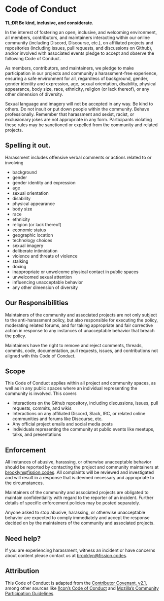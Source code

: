 # Code of Conduct

**TL;DR Be kind, inclusive, and considerate.**

In the interest of fostering an open, inclusive, and welcoming environment, all
members, contributors, and maintainers interacting within our online community
(including Discord, Discourse, etc.), on affiliated projects and repositories
(including issues, pull requests, and discussions on Github), and/or involved
with associated events pledge to accept and observe the following Code of
Conduct.

As members, contributors, and maintainers, we pledge to make participation in
our projects and community a harassment-free experience, ensuring a safe
environment for all, regardless of background, gender, gender identity and
expression, age, sexual orientation, disability, physical appearance, body size,
race, ethnicity, religion (or lack thereof), or any other dimension of
diversity.

Sexual language and imagery will not be accepted in any way. Be kind to others.
Do not insult or put down people within the community. Behave professionally.
Remember that harassment and sexist, racist, or exclusionary jokes are not
appropriate in any form. Participants violating these rules may be sanctioned or
expelled from the community and related projects.

## Spelling it out.

Harassment includes offensive verbal comments or actions related to or involving

- background
- gender
- gender identity and expression
- age
- sexual orientation
- disability
- physical appearance
- body size
- race
- ethnicity
- religion (or lack thereof)
- economic status
- geographic location
- technology choices
- sexual imagery
- deliberate intimidation
- violence and threats of violence
- stalking
- doxing
- inappropriate or unwelcome physical contact in public spaces
- unwelcomed sexual attention
- influencing unacceptable behavior
- any other dimension of diversity

## Our Responsibilities

Maintainers of the community and associated projects are not only subject to the
anti-harassment policy, but also responsible for executing the policy,
moderating related forums, and for taking appropriate and fair corrective action
in response to any instances of unacceptable behavior that breach the policy.

Maintainers have the right to remove and reject comments, threads, commits,
code, documentation, pull requests, issues, and contributions not aligned with
this Code of Conduct.

## Scope

This Code of Conduct applies within all project and community spaces, as well as
in any public spaces where an individual representing the community is involved.
This covers

- Interactions on the Github repository, including discussions, issues, pull
  requests, commits, and wikis
- Interactions on any affiliated Discord, Slack, IRC, or related online
  communities and forums like Discourse, etc.
- Any official project emails and social media posts
- Individuals representing the community at public events like meetups, talks,
  and presentations

## Enforcement

All instances of abusive, harassing, or otherwise unacceptable behavior should
be reported by contacting the project and community maintainers at
[brooklyn@fission.codes][support-email]. All complaints will be reviewed and
investigated and will result in a response that is deemed necessary and
appropriate to the circumstances.

Maintainers of the community and associated projects are obligated to maintain
confidentiality with regard to the reporter of an incident. Further details of
specific enforcement policies may be posted separately.

Anyone asked to stop abusive, harassing, or otherwise unacceptable behavior are
expected to comply immediately and accept the response decided on by the
maintainers of the community and associated projects.

## Need help?

If you are experiencing harassment, witness an incident or have concerns about
content please contact us at [brooklyn@fission.codes][support-email].

## Attribution

This Code of Conduct is adapted from the [Contributor Covenant, v2.1][contributor-cov],
among other sources like [!!con’s Code of Conduct][!!con] and
[Mozilla’s Community Participation Guidelines][mozilla].

[!!con]: https://bangbangcon.com/conduct.html
[contributor-cov]: https://www.contributor-covenant.org/version/2/1/code_of_conduct/
[mozilla]: https://www.mozilla.org/en-US/about/governance/policies/participation/
[support-email]: mailto:brooklyn@fission.codes
